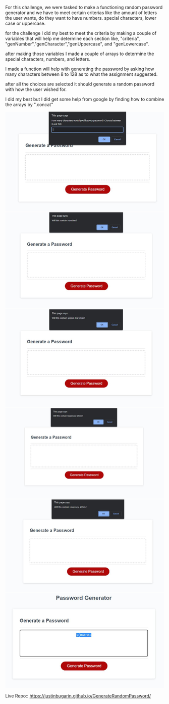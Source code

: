 For this challenge, we were tasked to make a functioning random password generator and we have to meet certain criterias like the amount of letters the user wants, do they want to have numbers. special characters, lower case or uppercase.


for the challenge I did my best to meet the criteria by making a couple of variables that will help me determine each section like, "criteria", "genNumber","genCharacter","genUppercase", and "genLowercase".

after making those variables I made a couple of arrays to determine the special characters, numbers, and letters.

I made a function will help with generating the password by asking how many characters between 8 to 128 as to what the assignment suggested.

after all the choices are selected it should generate a random password with how the user wished for.

I did my best but I did get some help from google by finding how to combine the arrays by ".concat"

![image desc](./Challenge-3/images/Challenge3-1.JPG)
![image desc](./Challenge-3/images/Challenge3-2.JPG)
![image desc](./Challenge-3/images/Challenge3-3.JPG)
![image desc](./Challenge-3/images/Challenge3-4.JPG)
![image desc](./Challenge-3/images/Challenge3-5.JPG)
![image desc](./Challenge-3/images/Challenge3-6.JPG)

Live Repo::
https://justinbugarin.github.io/GenerateRandomPassword/


